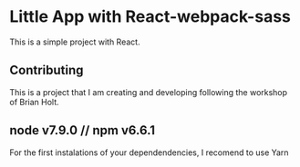 # Little App with React-webpack-sass

This is a simple project with React.

## Contributing

This is a project that I am creating and developing following the workshop of Brian Holt.

## node v7.9.0 // npm v6.6.1

For the first instalations of your dependendencies, I recomend to use Yarn